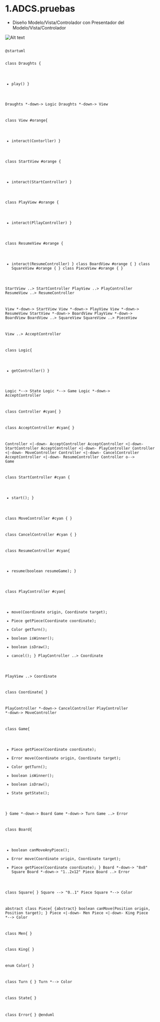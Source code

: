 # 1.ADCS.pruebas

- Diseño Modelo/Vista/Controlador con Presentador del Modelo/Vista/Controlador

![Alt text](https://www.plantuml.com/plantuml/img/fLPHRzCm47xthx2wbuooYEvf4cZQA8W7GAhO1CzUQWLBgJsSXAug--_uph5zSLhOuCs-xyxttUVp9LTj9spNRnh6gaQqBNzdHLz_xrg-PtD-tuXTSSeU6MFH_k9iRRRwx99_ChMg3jY_AhaDfy6QdnWhT2tXGAKxQKNL5KkZEsERHbeytdlV01SQmaSn24EWDLdWol74kCE1gyRX1mE_oBRVo3-4UeTnh0zzQuHTPsG3TlEZ5rOU0LTALbECfUBByf9djR9O8O2hKJcC505eJfanXEBzn4IPFQJ8pEbqGZ6YKON4y02MjCBQeZgC28M51MaOPz5uNLNodcZ1m-LX0y9jrPB0lbyHSrHylPsaXWzYa_O3rpn9o47IdbGxeVUfToQyaWCnlldbKqmpJEAZQtxvnpspJZZayjdyb7znMGfToUP92IVDHPnC59U-vrmWV5yuTOhJrqdDCSte6l6SuzGZfyR3XSovHQYuCwQHBiXlWIbbCDQIH6ySDJUmZ5qhxLg96wjgfLzoOdBbk2Pqfyrz3qDBueB6LN69ZalJ60kEjxtL1Pe2GTL-Krf3Bu-jRjXklQr2ERo26N5uCoah6uyE2eGE3nRKCZiiFf19ZnnppFejf06rzy-HvxsrJfxdQVzValf10T6u0ACJ17Xd8ospGIvl0e6HDgFVY3t9vwuDzBdMEr_-FrVwH1aV_UXDP6SN3nUpOG9Fi4LPdZyipcV-z06U5EM3eLdyYdDuzxDNPRa8aGE0qnRlX35nrtRmHUNa8xXdV1_iZxb6nSgqgbD6HoMY8UhWUXzrICDEwjpqKUbwi2K-yHlY0iW80L_SIjrll2T1uQ9nuE225XV7tV28_1vLW_sLr6ltY_KR)

<code>
@startuml

class Draughts {
+ play()
}


Draughts *-down-> Logic
Draughts *-down-> View

class View #orange{
+ interact(Contorller)
}

class StartView #orange {
+ interact(StartController)
}

class PlayView  #orange {
+ interact(PllayController)
}

class ResumeView  #orange {
+ interact(ResumeController)
}
class BoardView #orange {
}
class SquareView #orange {
}
class PieceView #orange {
}

StartView ..> StartController
PlayView ..> PlayController
ResumeView ..> ResumeController

View *-down-> StartView
View *-down-> PlayView
View *-down-> ResumeView
StartView *-down-> BoardView
PlayView *-down-> BoardView
BoardView ..> SquareView
SquareView ..> PieceView
 
View ..> AcceptController 

class Logic{
+ getController()
}

Logic *--> State
Logic *--> Game
Logic *-down-> AcceptController

class Controller #cyan{
}

class AcceptController #cyan{
}

Controller <|-down- AcceptController
AcceptController <|-down- StartController
AcceptController <|-down- PlayController
Controller <|-down- MoveController
Controller <|-down- CancelController
AcceptController <|-down- ResumeController
Controller o--> Game

class StartController #cyan {
+ start();
}

class MoveController #cyan {
}

class CancelController #cyan {
}

class ResumeController  #cyan{
+ resume(boolean resumeGame);
}

class PlayController  #cyan{
+ move(Coordinate origin, Coordinate target);
+ Piece getPiece(Coordinate coordinate);
+ Color getTurn();
+ boolean isWinner();
+ boolean isDraw();
+ cancel();
}
PlayController ..> Coordinate

PlayView ..> Coordinate

class Coordinate{
}

PlayController *-down-> CancelController
PlayController *-down-> MoveController


class Game{
+ Piece getPiece(Coordinate coordinate);
+ Error move(Coordinate origin, Coordinate target);
+ Color getTurn();
+ boolean isWinner();
+ boolean isDraw();
+  State getState();

}
Game *-down-> Board
Game *-down-> Turn
Game ..> Error

class Board{
+ boolean canMoveAnyPiece();
+ Error move(Coordinate origin, Coordinate target);
+ Piece getPiece(Coordinate coordinate);
}
Board *-down-> "8x8" Square
Board *-down-> "1..2x12" Piece
Board ..> Error

class Square{
}
Square  --> "0..1" Piece
Square *--> Color

abstract class Piece{
 {abstract} boolean canMove(Position origin, Position target);
}
Piece <|-down- Men
Piece <|-down- King
Piece *--> Color 

class Men{
}

class King{
}

enum Color{
}

class Turn {
}
Turn *--> Color

class State{
}

class Error{
}
@enduml
</code>